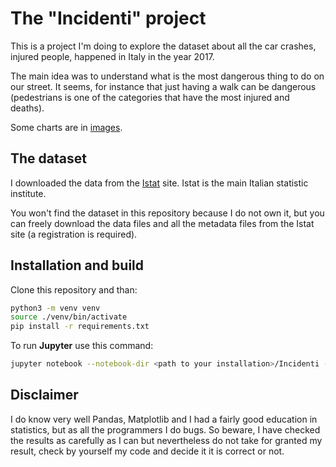 # The "Incidenti" project

This is a project I'm doing to explore the dataset about all the car crashes, injured people, happened in Italy in the year
2017.

The main idea was to understand what is the most dangerous thing to do on our street. It seems, for instance that just having 
a walk can be dangerous (pedestrians is one of the categories that have the most injured and deaths).

Some charts are in [images](./images/).

## The dataset
I downloaded the data from the [Istat](https://www.istat.it/it/) site. Istat is the main Italian statistic institute.

You won't find the dataset in this repository because I do not own it, but you can freely download the data files and all the metadata files  from the Istat site (a registration is required).
  
## Installation and build
Clone this repository and than:

```bash
python3 -m venv venv
source ./venv/bin/activate
pip install -r requirements.txt
```
To run **Jupyter** use this command:
```bash
jupyter notebook --notebook-dir <path to your installation>/Incidenti --port=9191
```

## Disclaimer
I do know very well Pandas, Matplotlib and I had a fairly good education in statistics, but as all the programmers I do bugs.
So beware, I have checked the results as carefully as I can but nevertheless do not take for granted my result, check by yourself my 
code and decide it it is correct or not.

